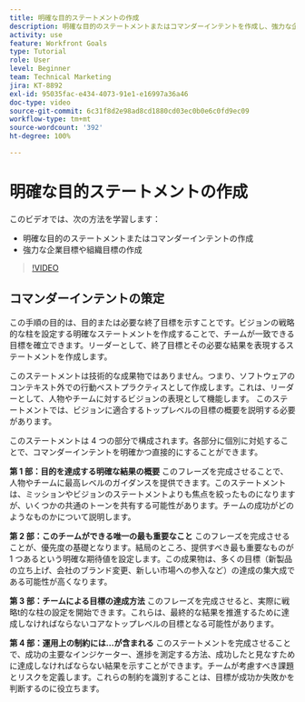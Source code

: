 ```yaml
---
title: 明確な目的ステートメントの作成
description: 明確な目的のステートメントまたはコマンダーインテントを作成し、強力な企業目標や組織目標を作成する方法について説明します。
activity: use
feature: Workfront Goals
type: Tutorial
role: User
level: Beginner
team: Technical Marketing
jira: KT-8892
exl-id: 95035fac-e434-4073-91e1-e16997a36a46
doc-type: video
source-git-commit: 6c31f8d2e98ad8cd1880cd03ec0b0e6c0fd9ec09
workflow-type: tm+mt
source-wordcount: '392'
ht-degree: 100%

---
```


# 明確な目的ステートメントの作成

このビデオでは、次の方法を学習します：

* 明確な目的のステートメントまたはコマンダーインテントの作成
* 強力な企業目標や組織目標の作成

>[!VIDEO](https://video.tv.adobe.com/v/335186/?quality=12&learn=on)

<!--
Your turn graphic
-->

## コマンダーインテントの策定

この手順の目的は、目的または必要な終了目標を示すことです。ビジョンの戦略的な柱を設定する明確なステートメントを作成することで、チームが一致できる目標を確立できます。リーダーとして、終了目標とその必要な結果を表現するステートメントを作成します。

このステートメントは技術的な成果物ではありません。つまり、ソフトウェアのコンテキスト外での行動ベストプラクティスとして作成します。これは、リーダーとして、人物やチームに対するビジョンの表現として機能します。 このステートメントでは、ビジョンに適合するトップレベルの目標の概要を説明する必要があります。

このステートメントは 4 つの部分で構成されます。各部分に個別に対処することで、コマンダーインテントを明確かつ直接的にすることができます。

**第 1 部：目的を達成する明確な結果の概要**
このフレーズを完成させることで、人物やチームに最高レベルのガイダンスを提供できます。このステートメントは、ミッションやビジョンのステートメントよりも焦点を絞ったものになりますが、いくつかの共通のトーンを共有する可能性があります。チームの成功がどのようなものかについて説明します。

**第 2 部：このチームができる唯一の最も重要なこと**
このフレーズを完成させることが、優先度の基礎となります。結局のところ、提供すべき最も重要なものが 1 つあるという明確な期待値を設定します。この成果物は、多くの目標（新製品の立ち上げ、会社のブランド変更、新しい市場への参入など）の達成の集大成である可能性が高くなります。

**第 3 部：チームによる目標の達成方法**
このフレーズを完成させると、実際に戦略t的な柱の設定を開始できます。これらは、最終的な結果を推進するために達成しなければならないコアなトップレベルの目標となる可能性があります。

**第 4 部：運用上の制約には...が含まれる**
このステートメントを完成させることで、成功の主要なインジケーター、進捗を測定する方法、成功したと見なすために達成しなければならない結果を示すことができます。チームが考慮すべき課題とリスクを定義します。これらの制約を識別することは、目標が成功か失敗かを判断するのに役立ちます。
